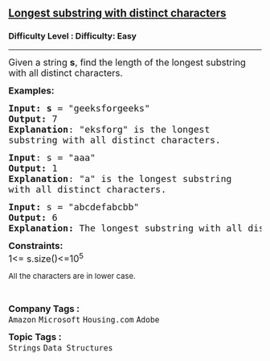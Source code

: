 <h2><a href="https://www.geeksforgeeks.org/problems/longest-distinct-characters-in-string5848/1?page=1&category=Strings&difficulty=Easy&sortBy=submissions">Longest substring with distinct characters</a></h2><h3>Difficulty Level : Difficulty: Easy</h3><hr><div class="problems_problem_content__Xm_eO"><p><span style="font-size: 18px;">Given a string <strong>s</strong>, find the length of the longest substring with all distinct characters.&nbsp;</span></p>
<p><span style="font-size: 18px;"><strong>Examples:</strong></span></p>
<pre><span style="font-size: 18px;"><strong>Input: s</strong> = "geeksforgeeks"
<strong>Output:</strong> 7
<strong>Explanation</strong>: "eksforg" is the longest 
substring with all distinct characters.</span>
</pre>
<pre><span style="font-size: 18px;"><strong>Input</strong>: s = "aaa"
<strong>Output:</strong> 1
<strong>Explanation</strong>: "a" is the longest substring 
with all distinct characters.<br></span></pre>
<pre><span style="font-size: 18px;"><span style="font-size: 18px;"><strong>Input: </strong>s = "abcdefabcbb"<strong>
Output: </strong>6<strong>
Explanation: </strong>The longest substring with all distinct characters is "abcdef", which has a length of 6.</span></span></pre>
<p><span style="font-size: 18px;"><strong>Constraints:</strong><br>1&lt;= s.size()&lt;=10<sup>5<br></sup></span></p>
<p><span style="font-size: 18px;"><sup>All the characters are in lower case.</sup></span></p>
<p>&nbsp;</p></div><p><span style=font-size:18px><strong>Company Tags : </strong><br><code>Amazon</code>&nbsp;<code>Microsoft</code>&nbsp;<code>Housing.com</code>&nbsp;<code>Adobe</code>&nbsp;<br><p><span style=font-size:18px><strong>Topic Tags : </strong><br><code>Strings</code>&nbsp;<code>Data Structures</code>&nbsp;